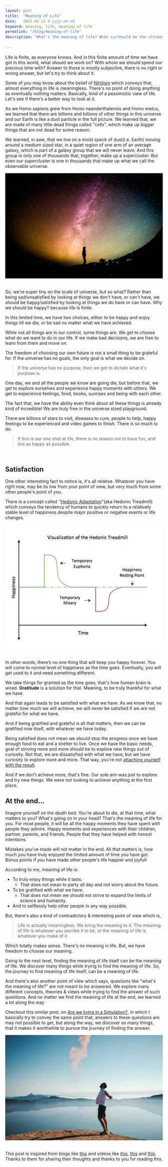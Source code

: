 ```yaml
---
layout: post
title:  "Meaning of Life"
date:   2021-06-12 # yyyy-mm-dd
keyword: meaning, life, meaning of life  
permalink: "/blog/meaning-of-life"
description: "What's the meaning of life? What is/should be the ultimate goal?"

---
```


Life is finite, as everyone knows.
And in this finite amount of time we have got in this world, what should we work on? With whom we should spend our precious time with? Answer to these is mostly subjective, there is no right or wrong answer, but let's try to think about it.

Some of you may know about the belief of <a href="https://iep.utm.edu/nihilism/" target="_blank">Nihilism</a> which conveys that, almost everything in life is meaningless.
There's no point of doing anything as eventually nothing matters. Basically, kind of a pessimistic view of life. Let's see if there's a better way to look at it.

As we Homo sapiens grew from Homo neanderthalensis and Homo eretus, we learned that there are billions and billions of other things in this universe and our Earth is like a dust particle in the full picture. We learned that, we are made of many little dead things called "cells", which make up bigger things that are not dead for some reason.

We learned, in awe, that we live on a moist speck of dust(i.e. Earth) moving around a medium sized star, in a quiet region of one arm of an average galaxy, which is part of a galaxy group that we will never leave. 
And this group is only one of thousands that, together, make up a supercluster. But even our supercluster is one in thousands that make up what we call the observable universe.

<center><img src="../assets/space_human.jpg"/>
</center>  
<br/>

So, we're super tiny on the scale of universe, but so what? Rather than being sad/unsatisfied by looking at things we don't have, or can't have, we should be happy/satisfied by looking at things we do have or can have. Why we should be happy? because life is finite.

In this limited time, we have two choices, either to be happy and enjoy things till we die, or be sad no matter what we have achieved. 

While not all things are in our control, some things are. We get to choose what do we want to do in our life. If we make bad decisions, we are free to learn from them and move on.  

The freedom of choosing our own future is not a small thing to be grateful for. If the universe has no goals, the only goal is what we decide on. 

> If the universe has no purpose, then we get to dictate what it's purpose is.

One day, we and all the people we know are going die, but before that, we get to explore ourselves and experience happy moments with others. We get to experience feelings, food, books, sunrises and being with each other. 

The fact that, we have the ability even think about all these things is already kind of incredible! We are truly free in the universe sized playground.

There are billions of stars to visit, diseases to cure, people to help, happy feelings to be experienced and video games to finish. There is so much to do.

> If this is our one shot at life, there is no reason not to have fun, and live as happy as possible.

<br/>

## Satisfaction

One other interesting fact to notice is, it's all relative. Whatever you have right now, may be its low from your point of view, but very much from some other people's point of you. 

There is a concept called "[Hedonic Adaptation](https://en.wikipedia.org/wiki/Hedonic_treadmill)"(aka Hedonic Treadmill) which conveys the tendency of humans to quickly return to a relatively stable level of happiness despite major positive or negative events or life changes.

<center><img src="../assets/hedonic_adaptation.png"/></center>  
<br/>

In other words, there’s no one thing that will keep you happy forever. You will come to normal level of happiness as the time goes. Eventually, you will get used to it and need something different. 

We take things for granted as the time goes, that's how human brain is wired. <b>Gratitude</b> is a solution for that. Meaning, to be truly thankful for what we have. 

And that again leads to be satisfied with what we have. As we know that, no matter how much we will achieve, we will never be satisfied if we are not grateful for what we have.

And if being gratified and grateful is all that matters, then we can be gratified now itself, with whatever we have today.    

Being satisfied does not mean we should stop the progress once we have enough food to eat and a shelter to live. Once we have the basic needs, goal of striving more and more should be to explore new things out of curiosity. Not that, we are dissatisfied with what we have, but we have curiosity to explore more and more. That way, you're not <a href="https://prashantkikani.com/blog/happy-life" target="_blank">attaching yourself with the result</a>. 

And if we don't achieve more, that's fine. Our sole aim was just to explore and try new things. We were not looking to achieve anything at the first place.

## At the end...

Imagine yourself on the death bed. You're about to die, at that time, what matters to you? What's going on in your head? That's the meaning of life for you.
For most people, it will be all the happy moments they have spent with people they admire. Happy moments and experiences with their children, partner, parents, and friends. People that they have helped with honest intentions.

Mistakes you've made will not matter in the end. All that matters is, how much you have truly enjoyed the limited amount of time you have got. Bonus points if you have made other people's life happier and joyful!

According to me, meaning of life is: 
- To truly enjoy things while it lasts.
    - That does not mean to party all day and not worry about the future.
- To be gratified with what we have.
    - That does not mean we should not strive to expand the limits of science and humanity. 
- And to selflessly help other people in any way possible.

But, there's also a kind of contradictory & interesting point of view which is, 

> Life is actually meaningless. We bring the meaning to it. The meaning of life is whatever you ascribe it to be, or the meaning of life is whatever you make of it.

Which totally makes sense. There's no meaning in life. But, we have freedom to choose our meaning.

Going to the next level, finding the meaning of life itself can be the meaning of life. We discover many things while trying to find the meaning of life. So, the journey to find meaning of life itself, can be a meaning of life.

And there's also another point of view which says, questions like "what's the meaning of life?" are not meant to be answered. We explore many different concepts, theories & views while trying to find the answer of such questions. And no matter we find the meaning of life at the end, we learned a lot along the way.

Checkout this similar post, on [Are we living in a Simulation?](https://prashantkikani.com/blog/simulation), in which I basically try to convey the same point that, answers to these questions are may not possible to get, but along the way, we discover so many things, that it makes it worthwhile to pursue the journey of finding the answer.      

<center><img src="../assets/lake_human.jpg"/>
</center>  
<br/>

This post is inspired from blogs like [this](http://www.paulgraham.com/vb.html) and videos like [this](https://youtu.be/JXeJANDKwDc), [this](https://youtu.be/WPPPFqsECz0) and [this](https://youtu.be/MBRqu0YOH14). Thanks to them for sharing their thoughts and thanks to you for reading this.

